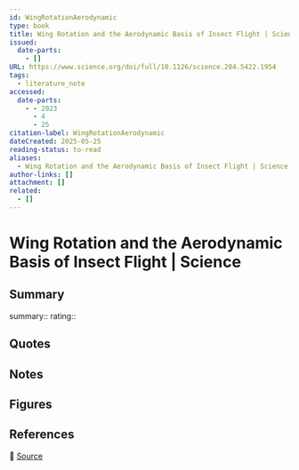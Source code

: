 ```yaml
---
id: WingRotationAerodynamic
type: book
title: Wing Rotation and the Aerodynamic Basis of Insect Flight | Science
issued:
  date-parts:
    - []
URL: https://www.science.org/doi/full/10.1126/science.284.5422.1954
tags:
  - literature_note
accessed:
  date-parts:
    - - 2023
      - 4
      - 25
citation-label: WingRotationAerodynamic
dateCreated: 2025-05-25
reading-status: to-read
aliases:
  - Wing Rotation and the Aerodynamic Basis of Insect Flight | Science
author-links: []
attachment: []
related:
  - []
---
```


# Wing Rotation and the Aerodynamic Basis of Insect Flight | Science

## Summary
summary::
rating::

## Quotes

## Notes

## Figures

## References

🔗 [Source](https://www.science.org/doi/full/10.1126/science.284.5422.1954)


